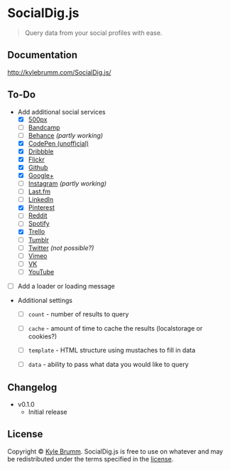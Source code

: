 # SocialDig.js

> Query data from your social profiles with ease.


## Documentation

http://kylebrumm.com/SocialDig.js/


## To-Do

- Add additional social services
    - [x] [500px](https://github.com/500px/api-documentation)
    - [ ] [Bandcamp](https://bandcamp.com/developer)
    - [ ] [Behance](https://www.behance.net/dev) _(partly working)_
    - [x] [CodePen (unofficial)](http://cpv2api.com)
    - [x] [Dribbble](http://developer.dribbble.com/v1)
    - [x] [Flickr](https://www.flickr.com/services/api)
    - [x] [Github](https://developer.github.com/v3)
    - [x] [Google+](https://developers.google.com/+/web/api/rest)
    - [ ] [Instagram](https://www.instagram.com/developer) _(partly working)_
    - [ ] [Last.fm](http://www.last.fm/api)
    - [ ] [LinkedIn](https://developer.linkedin.com/docs/rest-api)
    - [x] [Pinterest](https://developers.pinterest.com)
    - [ ] [Reddit](https://www.reddit.com/dev/api)
    - [ ] [Spotify](https://developer.spotify.com/web-api)
    - [x] [Trello](https://developers.trello.com)
    - [ ] [Tumblr](https://www.tumblr.com/docs/en/api/v2)
    - [ ] [Twitter](https://dev.twitter.com/rest/public) _(not possible?)_
    - [ ] [Vimeo](https://developer.vimeo.com)
    - [ ] [VK](https://vk.com/dev)
    - [ ] [YouTube](https://developers.google.com/youtube)
- [ ] Add a loader or loading message
- Additional settings
    - [ ] `count` - number of results to query
    - [ ] `cache` - amount of time to cache the results (localstorage or cookies?)
    - [ ] `template` - HTML structure using mustaches to fill in data
    - [ ] `data` - ability to pass what data you would like to query


## Changelog

- v0.1.0
    - Initial release


## License

Copyright © [Kyle Brumm](http://kylebrumm.com). SocialDig.js is free to use on whatever and may be redistributed under the terms specified in the [license](LICENSE.md).
